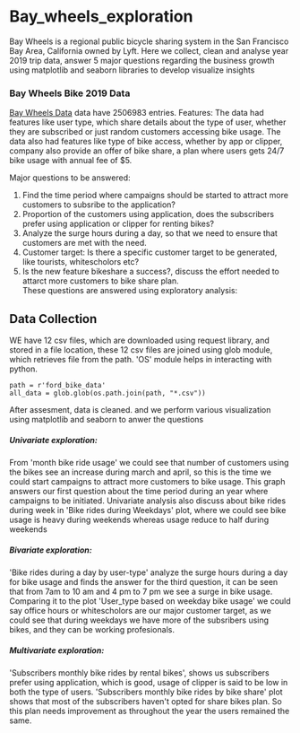 # Bay_wheels_exploration
Bay Wheels is a regional public bicycle sharing system in the San Francisco Bay Area, California owned by Lyft. Here we collect, clean and analyse year 2019 trip data, answer 5 major questions regarding the business growth using matplotlib and seaborn libraries to develop visualize insights
### Bay Wheels Bike 2019 Data
[Bay Wheels Data](https://www.lyft.com/bikes/bay-wheels/system-data) data have 2506983 entries. 
Features:
The data had features like user type, which share details about the type of user, whether they are subscribed or just random customers accessing bike usage. The data also had features like type of bike access, whether by app or clipper, company also provide an offer of bike share, a plan where users gets 24/7 bike usage with annual fee of $5.

Major questions to be answered:

1. Find the time period where campaigns should be started to attract more customers to subsribe to the application?  
2. Proportion of the customers using application, does the subscribers prefer using application or clipper for renting bikes?
3. Analyze the surge hours during a day, so that we need to ensure that customers are met with the need.  
4. Customer target: Is there a specific customer target to be generated, like tourists, whitescholors etc?  
5. Is the new feature bikeshare a success?, discuss the effort needed to attarct more customers to bike share plan.  
These questions are answered using exploratory analysis:

## Data Collection
WE have 12 csv files, which are downloaded using request library, and stored in a file location, these 12 csv files are joined using glob module, which retrieves file from the path. 'OS' module helps in interacting with python.
```
path = r'ford_bike_data'
all_data = glob.glob(os.path.join(path, "*.csv"))
```
After assesment, data is cleaned. and we perform various visualization using matplotlib and seaborn to anwer the questions

##### Univariate exploration:
From 'month bike ride usage' we could see that number of customers using the bikes see an increase during march and april, so this is the time we could start campaigns to attract more customers to bike usage. This graph answers our first question about the time period during an year where campaigns to be initiated. Univariate analysis also discuss about bike rides during week in 'Bike rides during Weekdays' plot, where we could see bike usage is heavy during weekends whereas usage reduce to half during weekends

##### Bivariate exploration:
'Bike rides during a day by user-type' analyze the surge hours during a day for bike usage and finds the answer for the third question, it can be seen that from 7am to 10 am and 4 pm to 7 pm we see a surge in bike usage. Comparing it to the plot 'User_type based on weekday bike usage' we could say office hours or whitescholors are our major customer target, as we could see that during weekdays we have more of the subsribers using bikes, and they can be working profesionals.

##### Multivariate exploration:
'Subscribers monthly bike rides by rental bikes', shows us subscribers prefer using application, which is good, usage of clipper is said to be low in both the type of users. 'Subscribers monthly bike rides by bike share' plot shows that most of the subscribers haven't opted for share bikes plan. So this plan needs improvement as throughout the year the users remained the same.

